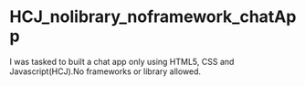 # HCJ_nolibrary_noframework_chatApp
I was tasked to built a chat app only using HTML5, CSS and Javascript(HCJ).No frameworks or library allowed.
